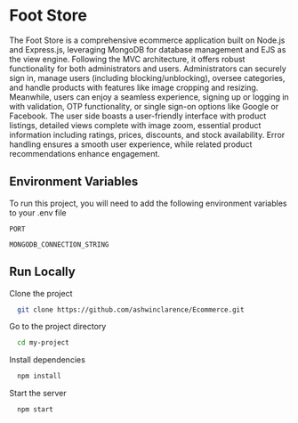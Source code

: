 
# Foot Store

The Foot Store is a comprehensive ecommerce application built on Node.js and Express.js, leveraging MongoDB for database management and EJS as the view engine. Following the MVC architecture, it offers robust functionality for both administrators and users. Administrators can securely sign in, manage users (including blocking/unblocking), oversee categories, and handle products with features like image cropping and resizing. Meanwhile, users can enjoy a seamless experience, signing up or logging in with validation, OTP functionality, or single sign-on options like Google or Facebook. The user side boasts a user-friendly interface with product listings, detailed views complete with image zoom, essential product information including ratings, prices, discounts, and stock availability. Error handling ensures a smooth user experience, while related product recommendations enhance engagement.

## Environment Variables

To run this project, you will need to add the following environment variables to your .env file

`PORT`

`MONGODB_CONNECTION_STRING`


## Run Locally

Clone the project

```bash
  git clone https://github.com/ashwinclarence/Ecommerce.git
```

Go to the project directory

```bash
  cd my-project
```

Install dependencies

```bash
  npm install
```

Start the server

```bash
  npm start
```

